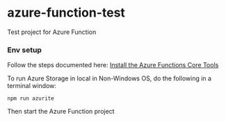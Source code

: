 # azure-function-test
Test project for Azure Function

### Env setup
Follow the steps documented here: [Install the Azure Functions Core Tools](https://docs.microsoft.com/en-us/azure/azure-functions/functions-run-local#install-the-azure-functions-core-tools)

To run Azure Storage in local in Non-Windows OS, do the following in a terminal window:
```
npm run azurite
```
Then start the Azure Function project
